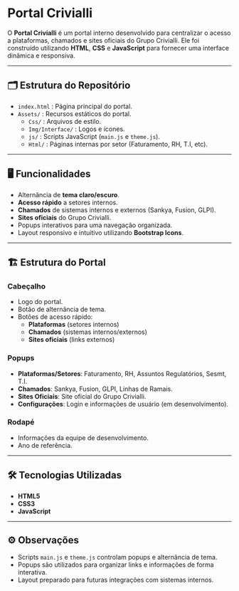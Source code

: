# Portal Crivialli

O **Portal Crivialli** é um portal interno desenvolvido para centralizar o acesso a plataformas, chamados e sites oficiais do Grupo Crivialli. Ele foi construído utilizando **HTML**, **CSS** e **JavaScript** para fornecer uma interface dinâmica e responsiva.

---

## 🗂 Estrutura do Repositório

- `index.html` : Página principal do portal.
- `Assets/` : Recursos estáticos do portal.
  - `Css/` : Arquivos de estilo.
  - `Img/Interface/` : Logos e ícones.
  - `js/` : Scripts JavaScript (`main.js` e `theme.js`).
  - `Html/` : Páginas internas por setor (Faturamento, RH, T.I, etc).

---

## 🖥 Funcionalidades

- Alternância de **tema claro/escuro**.
- **Acesso rápido** a setores internos.
- **Chamados** de sistemas internos e externos (Sankya, Fusion, GLPI).
- **Sites oficiais** do Grupo Crivialli.
- Popups interativos para uma navegação organizada.
- Layout responsivo e intuitivo utilizando **Bootstrap Icons**.

---

## 🏗 Estrutura do Portal

### Cabeçalho
- Logo do portal.
- Botão de alternância de tema.
- Botões de acesso rápido:
  - **Plataformas** (setores internos)
  - **Chamados** (sistemas internos/externos)
  - **Sites oficiais** (links externos)

### Popups
- **Plataformas/Setores**: Faturamento, RH, Assuntos Regulatórios, Sesmt, T.I.
- **Chamados**: Sankya, Fusion, GLPI, Linhas de Ramais.
- **Sites Oficiais**: Site oficial do Grupo Crivialli.
- **Configurações**: Login e informações de usuário (em desenvolvimento).

### Rodapé
- Informações da equipe de desenvolvimento.
- Ano de referência.

---

## 🛠 Tecnologias Utilizadas

- **HTML5**
- **CSS3**
- **JavaScript**

---


## ⚙ Observações

- Scripts `main.js` e `theme.js` controlam popups e alternância de tema.
- Popups são utilizados para organizar links e informações de forma interativa.
- Layout preparado para futuras integrações com sistemas internos.
